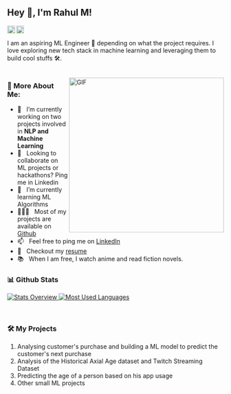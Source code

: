 ## Hey 👋, I'm Rahul M!
<a href='https://www.linkedin.com/in/rahul-m-7bb817178'><img align='left' alt="linkedin" src="https://raw.githubusercontent.com/rahul-jha98/rahul-jha98/561d474902b59c7429ec22bb73e225696c27b202/assets/linkedin.svg" height='18px'/></a>

<a href='https://www.kaggle.com/synchrobeast/'><img alt="kaggle" src="https://raw.githubusercontent.com/rahul-jha98/rahul-jha98/561d474902b59c7429ec22bb73e225696c27b202/assets/kaggle.svg" height='18px'/></a>


I am an aspiring ML Engineer 🤖 depending on what the project requires. I love exploring new tech stack in machine learning and leveraging them to build cool stuffs 🛠️. 
<br/>
<br/>

<img align="right" alt="GIF" src="https://raw.githubusercontent.com/rahul-jha98/rahul-jha98/main/techstack.gif" width="360px"/>
  
### 🧐 More About Me:

- 🔭 &nbsp; I’m currently working on two projects involved in **NLP and Machine Learning**
- 🤝 &nbsp; Looking to collaborate on ML projects or hackathons? Ping me in Linkedin
- 🌱 &nbsp; I’m currently learning ML Algorithms
- 👨🏻‍💻 &nbsp; Most of my projects are available on [Github](https://github.com/RahulM264?tab=repositories)
- 📫 &nbsp; Feel free to ping me on [LinkedIn](https://www.linkedin.com/in/rahul-m-7bb817178/)
- 📝 &nbsp; Checkout my [resume](https://drive.google.com/file/d/1hRnd47FMZ-gkNDWg9JYBA6mM2Z7FK4U8/view?usp=sharing)
- 📚 &nbsp; When I am free, I watch anime and read fiction novels. 


### 📊 Github Stats
<a href='https://github.com/RahulM264/github-stats-transparent'>
  
![Stats Overview](https://raw.githubusercontent.com/RahulM264/github-stats-transparent/output/generated/overview.svg)
![Most Used Languages](https://raw.githubusercontent.com/RahulM264/github-stats-transparent/output/generated/languages.svg)

</a>

<br>

### 🛠️ My Projects
1. Analysing customer's purchase and building a ML model to predict the customer's next purchase
2. Analysis of the Historical Axial Age dataset and Twitch Streaming Dataset
3. Predicting the age of a person based on his app usage
4. Other small ML projects
